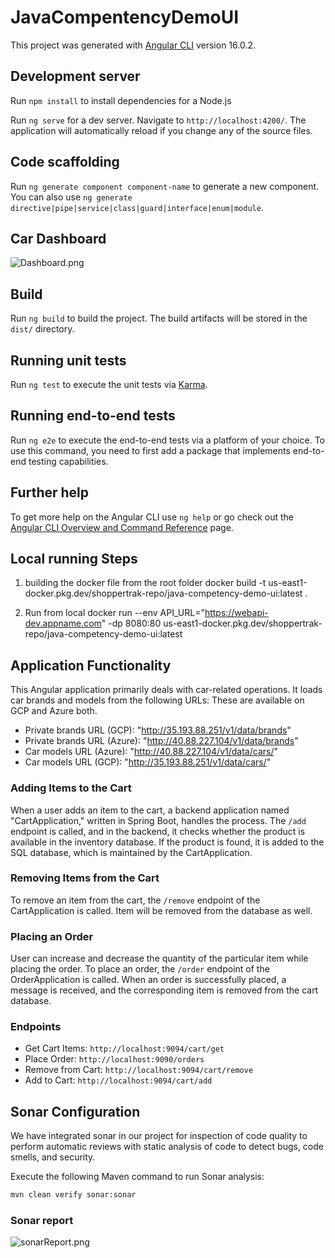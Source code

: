 # JavaCompentencyDemoUI

This project was generated with [Angular CLI](https://github.com/angular/angular-cli) version 16.0.2.

## Development server

Run `npm install` to install dependencies for a Node.js

Run `ng serve` for a dev server. Navigate to `http://localhost:4200/`. The application will automatically reload if you change any of the source files.

## Code scaffolding

Run `ng generate component component-name` to generate a new component. You can also use `ng generate directive|pipe|service|class|guard|interface|enum|module`.

## Car Dashboard

![Dashboard.png](https://i.postimg.cc/wv4hRqrY/Microsoft-Teams-image-10.png)
## Build

Run `ng build` to build the project. The build artifacts will be stored in the `dist/` directory.

## Running unit tests

Run `ng test` to execute the unit tests via [Karma](https://karma-runner.github.io).

## Running end-to-end tests

Run `ng e2e` to execute the end-to-end tests via a platform of your choice. To use this command, you need to first add a package that implements end-to-end testing capabilities.

## Further help

To get more help on the Angular CLI use `ng help` or go check out the [Angular CLI Overview and Command Reference](https://angular.io/cli) page.


## Local running Steps
1)  building the docker file from the root folder 
docker build -t us-east1-docker.pkg.dev/shoppertrak-repo/java-competency-demo-ui:latest .

2) Run from local
docker run --env API_URL="https://webapi-dev.appname.com" -dp 8080:80 us-east1-docker.pkg.dev/shoppertrak-repo/java-competency-demo-ui:latest

## Application Functionality

This Angular application primarily deals with car-related operations. It loads car brands and models from the following URLs: 
These are available on GCP and Azure both.

- Private brands URL (GCP): "http://35.193.88.251/v1/data/brands"
- Private brands URL (Azure): "http://40.88.227.104/v1/data/brands"
- Car models URL (Azure): "http://40.88.227.104/v1/data/cars/"
- Car models URL (GCP): "http://35.193.88.251/v1/data/cars/"

### Adding Items to the Cart
When a user adds an item to the cart, a backend application named "CartApplication," written in Spring Boot, handles the process. The `/add` endpoint is called, and in the backend,
it checks whether the product is available in the inventory database. If the product is found, it is added to the SQL database, which is maintained by the CartApplication.

### Removing Items from the Cart
To remove an item from the cart, the `/remove` endpoint of the CartApplication is called. Item will be removed from the database as well.

### Placing an Order
User can increase and decrease the quantity of the particular item while placing the order.
To place an order, the `/order` endpoint of the OrderApplication is called. When an order is successfully placed, a message is received, and the corresponding item is removed from the cart database.

### Endpoints
- Get Cart Items: `http://localhost:9094/cart/get`
- Place Order: `http://localhost:9090/orders`
- Remove from Cart: `http://localhost:9094/cart/remove`
- Add to Cart: `http://localhost:9094/cart/add`

## Sonar Configuration

We have integrated sonar in our project for inspection of code quality to perform automatic reviews with static analysis of code to detect bugs, code smells, and security.

Execute the following Maven command to run Sonar analysis:
```dtd
mvn clean verify sonar:sonar
```
### Sonar report
![sonarReport.png](https://i.postimg.cc/SN2SvRR5/Screenshot-from-2024-01-25-14-04-41.png)


